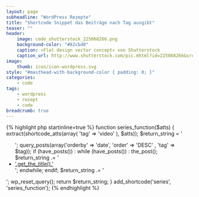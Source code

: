 ```yaml
---
layout: page
subheadline: "WordPress Rezepte"
title: "Shortcode Snippet das Beiträge nach Tag ausgibt"
teaser: ""
header:
    image: code_shutterstock_225068266.png
    background-color: "#82cbd0"
    caption: »Flat design vector concept« von Shutterstock
    caption_url: http://www.shutterstock.com/pic.mhtml?id=225068266&src=id
image:
    thumb: icon/icon-wordpress.svg
style: "#masthead-with-background-color { padding: 0; }"
categories:
    - code
tags:
    - wordpress
    - rezept
    - code
breadcrumb: true
---
```


{% highlight php startinline=true %}
function series_function($atts) {
   extract(shortcode_atts(array(
      'tag' => 'video'
   ), $atts));
   $return_string = '<ul class="square">';
   query_posts(array('orderby' => 'date', 'order' => 'DESC' , 'tag' => $tag));
   if (have_posts()) :
      while (have_posts()) : the_post();
         $return_string .= '<li><a href="'.get_permalink().'">'.get_the_title().'</a></li>';
      endwhile;
   endif;
   $return_string .= '</ul>';
   wp_reset_query();
   return $return_string;
}
add_shortcode('series', 'series_function');
{% endhighlight %}
